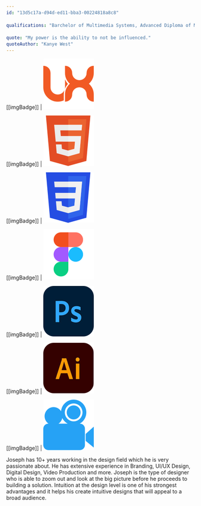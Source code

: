 ```yaml
---
id: "13d5c17a-d94d-ed11-bba3-00224818a8c8"

qualifications: "Barchelor of Multimedia Systems, Advanced Diploma of Multimedia Design"

quote: "My power is the ability to not be influenced."
quoteAuthor: "Kanye West"
---
```


[[imgBadge]]
| ![](../badges/Designer-web-ux.png)

[[imgBadge]]
| ![](../badges/Designer-web-html5.png)

[[imgBadge]]
| ![](../badges/Designer-web-css3.png)

[[imgBadge]]
| ![](../badges/Designer-figma.png)

[[imgBadge]]
| ![](../badges/Designer-adobe-photoshop.png)

[[imgBadge]]
| ![](../badges/Designer-adobe-illustrator.png)


[[imgBadge]]
| ![](../badges/Designer-camera.png)

Joseph has 10+ years working in the design field which he is very passionate about. He has extensive experience in Branding, UI/UX Design, Digital Design, Video Production and more. Joseph is the type of designer who is able to zoom out and look at the big picture before he proceeds to building a solution. Intuition at the design level is one of his strongest advantages and it helps his create intuitive designs that will appeal to a broad audience.
